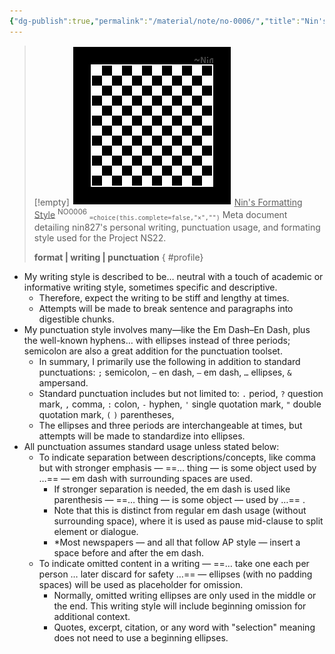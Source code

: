 ```yaml
---
{"dg-publish":true,"permalink":"/material/note/no-0006/","title":"Nin's Formatting Style","tags":["-note","-meta"]}
---
```


>[!empty]
> ![RESOURCE/ASSET/OTHER/PlaceholderIcon.png|icon](/img/user/RESOURCE/ASSET/OTHER/PlaceholderIcon.png) <u class="title">Nin's Formatting Style</u> <sup class="title">NO0006</sup> <sub class="title">`=choice(this.complete=false,"×","")`</sub>
> Meta document detailing nin827's personal writing, punctuation usage, and formating style used for the Project NS22.
> 
> <b>format | writing | punctuation</b>
{ #profile}


- My writing style is described to be… neutral with a touch of academic or informative writing style, sometimes specific and descriptive.
	- Therefore, expect the writing to be stiff and lengthy at times.
	- Attempts will be made to break sentence and paragraphs into digestible chunks.
- My punctuation style involves many—like the Em Dash–En Dash, plus the well-known hyphens… with ellipses instead of three periods; semicolon are also a great addition for the punctuation toolset.
	- In summary, I primarily use the following in addition to standard punctuations: `;` semicolon, `–` en dash, `—` em dash, `…` ellipses, `&` ampersand.
	- Standard punctuation includes but not limited to: `.` period, `?` question mark, `,` comma, `:` colon, `-` hyphen, `'` single quotation mark, `"` double quotation mark, `(` `)` parentheses,
	- The ellipses and three periods are interchangeable at times, but attempts will be made to standardize into ellipses.
- All punctuation assumes standard usage unless stated below:
	- To indicate separation between descriptions/concepts, like comma but with stronger emphasis — ==… thing — is some object used by …== — em dash with surrounding spaces are used.
		- If stronger separation is needed, the em dash is used like parenthesis — ==… thing — is some object — used by …== .
		- Note that this is distinct from regular em dash usage (without surrounding space), where it is used as pause mid-clause to split element or dialogue.
		- *Most newspapers — and all that follow AP style — insert a space before and after the em dash.
	- To indicate omitted content in a writing — ==… take one each per person … later discard for safety …== — ellipses (with no padding spaces) will be used as placeholder for omission.
		- Normally, omitted writing ellipses are only used in the middle or the end. This writing style will include beginning omission for additional context.
		- Quotes, excerpt, citation, or any word with "selection" meaning does not need to use a beginning ellipses.
